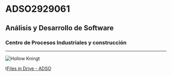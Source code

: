 # ADSO2929061
## Análisis y Desarrollo de Software

### Centro de Procesos Industriales  y construcción


---

![Hollow Kningt](https://tinyurl.com/yw5926jt)

t[Files in Drive - ADSO](https://tinyurl.com/4657t2vw)
